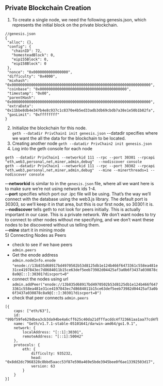 ## Private Blockchain Creation
1) To create a single node, we need the following genesis.json, which represents the initial block on the private blockchain.
``` 
//genesis.json
{
 "alloc": {},
 "config": {
   "chainID": 72,
   "homesteadBlock": 0,
   "eip155Block": 0,
   "eip158Block": 0
 },
 "nonce": "0x0000000000000000",
 "difficulty": "0x4000",
 "mixhash": "0x0000000000000000000000000000000000000000000000000000000000000000",
 "coinbase": "0x0000000000000000000000000000000000000000",
 "timestamp": "0x00",
 "parentHash": "0x0000000000000000000000000000000000000000000000000000000000000000",
 "extraData": "0x11bbe8db4e347b4e8c937c1c8370e4b5ed33adb3db69cbdb7a38e1e50b1b82fa",
 "gasLimit": "0xffffffff"
}
```
2) Initialize the blockchain for this node.  
`geth --datadir PrivChain1 init genesis.json`
--datadir specifies where we want the all the data for the blockchain to be located.
3) Creating another node
`geth --datadir PrivChain2 init genesis.json`
4) Log into the geth console for each node   
```
geth --datadir PrivChain1 --networkid 111 --rpc --port 30301 --rpcapi "eth,web3,personal,net,miner,admin,debug"  --nodiscover console
geth --datadir PrivChain1 --networkid 111 --rpc --port 30302 --rpcapi "eth,web3,personal,net,miner,admin,debug"  --mine --minerthreads=1 --nodiscover console
``` 
**--networkid** is similar to in the `genesis.json` file, where all we want here is to make sure we’re not using network ids 1-4.  
**--port** specifies which port our .ipc file will be using. That’s the way we’ll connect with the database using the web3.js library. The default port is 30303, so we’ll keep it in that area, but this is our first node, so 30301 it is.  
**--nodiscover** tells geth to not look for peers initially. This is actually important in our case. This is a private network. We don’t want nodes to try to connect to other nodes without me specifying, and we don’t want these nodes to be discovered without us telling them.  
**--mine** start it in mining mode  
5) Connecting Nodes as Peers  
  - check to see if we have peers  
    `admin.peers`
  - Get the enode address  
    `admin.nodeInfo.enode`  
    `"enode://13b835d68917bd4970502b53d8125db1e124b466f6473361c558ea481e31ce4197843ec7d8684011b15ce63def5eeb73982d04425af3a0b6f3437a030878c8a9@[::]:30301?discport=0"`
  - connect the nodes using url  
    `admin.addPeer("enode://13b835d68917bd4970502b53d8125db1e124b466f6473361c558ea481e31ce4197843ec7d8684011b15ce63def5eeb73982d04425af3a0b6f3437a030878c8a9@[::]:30301?discport=0")`
  - check that peer connects 
    `admin.peers`
```
[{
    caps: ["eth/63"],
    id: "99bf59fe629dbea3cb3da94be4a6cff625c40da21dfffacddc4f723661aa1aa77cd4fb7921eb437b0d5e9333c01ed57bfc0d433b9f718a2c95287d3542f2e9a8",
    name: "Geth/v1.7.1-stable-05101641/darwin-amd64/go1.9.1",
    network: {
        localAddress: "[::1]:30301",
        remoteAddress: "[::1]:50042"
    },
    protocols: {
        eth: {
            difficulty: 935232,
            head: "0x8dd2dc7968328c8bbd5aacc53f87e590a469e5bde3945bee0f6ae13392503d17",
            version: 63
        }
    }
}]
```
